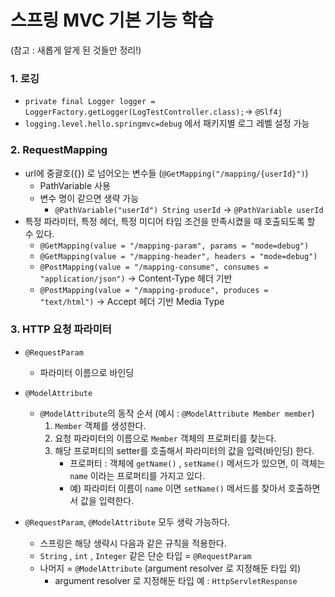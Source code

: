 # 스프링 MVC 기본 기능 학습

(참고 : 새롭게 알게 된 것들만 정리!)

### 1. 로깅

- `private final Logger logger = LoggerFactory.getLogger(LogTestController.class);`-> `@Slf4j`
- `logging.level.hello.springmvc=debug` 에서 패키지별 로그 레벨 설정 가능

### 2. RequestMapping

- url에 중괄호({}) 로 넘어오는 변수들 (`@GetMapping("/mapping/{userId}")`)
  - PathVariable 사용 
  - 변수 명이 같으면 생략 가능 
    - `@PathVariable("userId") String userId` -> `@PathVariable userId`
- 특정 파라미터, 특정 헤더, 특정 미디어 타입 조건을 만족시켰을 때 호출되도록 할 수 있다.
  - `@GetMapping(value = "/mapping-param", params = "mode=debug")`
  - `@GetMapping(value = "/mapping-header", headers = "mode=debug")`
  - `@PostMapping(value = "/mapping-consume", consumes = "application/json")` -> Content-Type 헤더 기반
  - `@PostMapping(value = "/mapping-produce", produces = "text/html")` -> Accept 헤더 기반 Media Type

### 3. HTTP 요청 파라미터
- `@RequestParam`
  - 파라미터 이름으로 바인딩
- `@ModelAttribute`
  - `@ModelAttribute`의 동작 순서 (예시 : `@ModelAttribute Member member`)
    1. `Member` 객체를 생성한다.
    2. 요청 파라미터의 이름으로 `Member` 객체의 프로퍼티를 찾는다.
    3. 해당 프로퍼티의 setter를 호출해서 파라미터의 값을 입력(바인딩) 한다.
       - 프로퍼티 : 객체에 `getName()` , `setName()` 메서드가 있으면, 이 객체는 `name` 이라는 프로퍼티를 가지고 있다.
       - 예) 파라미터 이름이 `name` 이면 `setName()` 메서드를 찾아서 호출하면서 값을 입력한다.

- `@RequestParam`, `@ModelAttribute` 모두 생락 가능하다.
  - 스프링은 해당 생략시 다음과 같은 규칙을 적용한다.
  - `String` , `int` , `Integer` 같은 단순 타입 = `@RequestParam`
  - 나머지 = `@ModelAttribute` (argument resolver 로 지정해둔 타입 외)
    - argument resolver 로 지정해둔 타입 예 : `HttpServletResponse`
